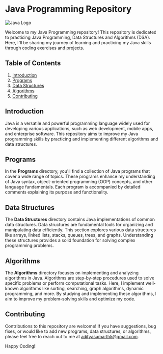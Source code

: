 # Java Programming Repository

![Java Logo](https://upload.wikimedia.org/wikipedia/en/thumb/3/30/Java_programming_language_logo.svg/200px-Java_programming_language_logo.svg.png)

Welcome to my Java Programming repository! This repository is dedicated to practicing Java Programming, Data Structures and Algorithms (DSA). Here, I'll be sharing my journey of learning and practicing my Java skills through coding exercises and projects.

## Table of Contents

1. [Introduction](#introduction)
2. [Programs](#programs)
3. [Data Structures](#data-structures)
4. [Algorithms](#algorithms)
5. [Contributing](#contributing)

## Introduction

Java is a versatile and powerful programming language widely used for developing various applications, such as web development, mobile apps, and enterprise software. This repository aims to improve my Java programming skills by practicing and implementing different algorithms and data structures.

## Programs

In the **Programs** directory, you'll find a collection of Java programs that cover a wide range of topics. These programs enhance my understanding of Java syntax, object-oriented programming (OOP) concepts, and other language fundamentals. Each program is accompanied by detailed comments explaining its purpose and functionality.

## Data Structures

The **Data Structures** directory contains Java implementations of common data structures. Data structures are fundamental tools for organizing and manipulating data efficiently. This section explores various data structures like arrays, linked lists, stacks, queues, trees, and graphs. Understanding these structures provides a solid foundation for solving complex programming problems.

## Algorithms

The **Algorithms** directory focuses on implementing and analyzing algorithms in Java. Algorithms are step-by-step procedures used to solve specific problems or perform computational tasks. Here, I implement well-known algorithms like sorting, searching, graph algorithms, dynamic programming, and more. By studying and implementing these algorithms, I aim to improve my problem-solving skills and optimize my code.

## Contributing

Contributions to this repository are welcome! If you have suggestions, bug fixes, or would like to add new programs, data structures, or algorithms, please feel free to reach out to me at [adityasamarth5@gmail.com](mailto:adityasamarth5@gmail.com). 

Happy Coding!
